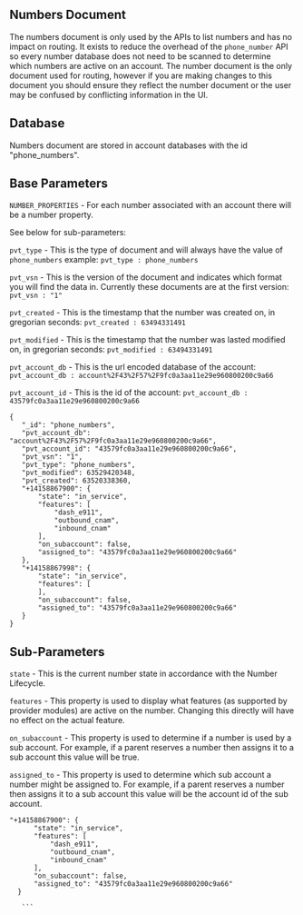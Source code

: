 ## Numbers Document



The numbers document is only used by the APIs to list numbers and has no impact on routing.  It exists to reduce the overhead of the `phone_number` API so every number database does not need to be scanned to determine which numbers are active on an account.
The number document is the only document used for routing, however if you are making changes to this document you should ensure they reflect the number document or the user may be confused by conflicting information in the UI.


## Database

Numbers document are stored in account databases with the id "phone_numbers".


## Base Parameters

`NUMBER_PROPERTIES` - For each number associated with an account there will be a number property.  

See below for sub-parameters:

`pvt_type` - This is the type of document and will always have the value of `phone_numbers` example: `pvt_type : phone_numbers`

`pvt_vsn` - This is the version of the document and indicates which format you will find the data in. Currently these documents are at the first version: `pvt_vsn : "1"`

`pvt_created` - This is the timestamp that the number was created on, in gregorian seconds: `pvt_created : 63494331491`

`pvt_modified` - This is the timestamp that the number was lasted modified on, in gregorian seconds: `pvt_modified : 63494331491`

`pvt_account_db` - This is the url encoded database of the account: `pvt_account_db : account%2F43%2F57%2F9fc0a3aa11e29e960800200c9a66`

`pvt_account_id` - This is the id of the account: `pvt_account_db : 43579fc0a3aa11e29e960800200c9a66`
```
{
   "_id": "phone_numbers",
   "pvt_account_db": "account%2F43%2F57%2F9fc0a3aa11e29e960800200c9a66",
   "pvt_account_id": "43579fc0a3aa11e29e960800200c9a66",
   "pvt_vsn": "1",
   "pvt_type": "phone_numbers",
   "pvt_modified": 63529420348,
   "pvt_created": 63520338360,
   "+14158867900": {
       "state": "in_service",
       "features": [
           "dash_e911",
           "outbound_cnam",
           "inbound_cnam"
       ],
       "on_subaccount": false,
       "assigned_to": "43579fc0a3aa11e29e960800200c9a66"
   },
   "+14158867998": {
       "state": "in_service",
       "features": [
       ],
       "on_subaccount": false,
       "assigned_to": "43579fc0a3aa11e29e960800200c9a66"
   }
}
```

## Sub-Parameters

`state` - This is the current number state in accordance with the Number Lifecycle.

`features` - This property is used to display what features (as supported by provider modules) are active on the number. Changing this directly will have no effect on the actual feature.

`on_subaccount` - This property is used to determine if a number is used by a sub account. For example, if a parent reserves a number then assigns it to a sub account this value will be true.

`assigned_to` - This property is used to determine which sub account a number might be assigned to. For example, if a parent reserves a number then assigns it to a sub account this value will be the account id of the sub account.
 
 ```
 "+14158867900": {
       "state": "in_service",
       "features": [
           "dash_e911",
           "outbound_cnam",
           "inbound_cnam"
       ],
       "on_subaccount": false,
       "assigned_to": "43579fc0a3aa11e29e960800200c9a66"
   }
   
    ```
